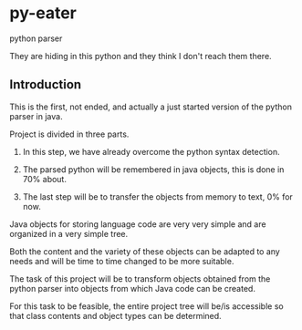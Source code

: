 # py-eater
python parser

They are hiding in this python and they think I don't reach them there.

## Introduction

This is the first, not ended, and actually a just started version of the python parser in java.

Project is divided in three parts.

1. In this step, we have already overcome the python syntax detection.

2. The parsed python will be remembered in java objects, this is done in 70% about.

3. The last step will be to transfer the objects from memory to text, 0% for now.


Java objects for storing language code are very very simple and are organized in a very simple tree.

Both the content and the variety of these objects can be adapted to any needs and will be time to time changed to be more suitable.

The task of this project will be to transform objects obtained from the python parser into objects from which Java code can be created.

For this task to be feasible, the entire project tree will be/is accessible so that class contents and object types can be determined.
